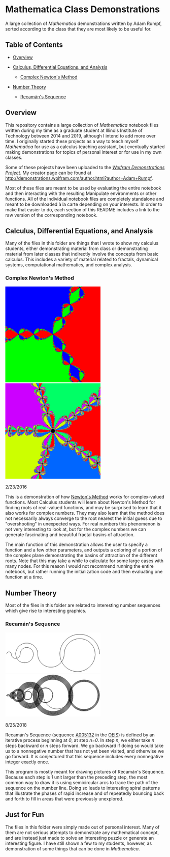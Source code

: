 ﻿# Mathematica Class Demonstrations

A large collection of _Mathematica_ demonstrations written by Adam Rumpf, sorted according to the class that they are most likely to be useful for.

## Table of Contents

* [Overview](#overview)

* [Calculus, Differential Equations, and Analysis](#calculus-differential-equations-and-analysis)

  * [Complex Newton's Method](#complex-newtons-method)

* [Number Theory](#number-theory)

  * [Recamán's Sequence](#recamans-sequence)

## Overview

This repository contains a large collection of _Mathematica_ notebook files written during my time as a graduate student at Illinois Institute of Technology between 2014 and 2019, although I intend to add more over time. I originally started these projects as a way to teach myself _Mathematica_ for use as a calculus teaching assistant, but eventually started making demonstrations for topics of personal interest or for use in my own classes.

Some of these projects have been uploaded to the [_Wolfram Demonstrations Project_](http://demonstrations.wolfram.com/). My creator page can be found at http://demonstrations.wolfram.com/author.html?author=Adam+Rumpf.

Most of these files are meant to be used by evaluating the entire notebook and then interacting with the resulting Manipulate environments or other functions. All of the individual notebook files are completely standalone and meant to be downloaded à la carte depending on your interests. In order to make that easier to do, each section of this README includes a link to the raw version of the corresponding notebook.

## Calculus, Differential Equations, and Analysis

Many of the files in this folder are things that I wrote to show my calculus students, either demonstrating material from class or demonstrating material from later classes that indirectly involve the concepts from basic calculus. This includes a variety of material related to fractals, dynamical systems, computational mathematics, and complex analysis.

### Complex Newton's Method

<img src="images/complex-newtons-method-1.png" alt="Complex Newton's Method Image 1" width="300"/> <img src="images/complex-newtons-method-2.png" alt="Complex Newton's Method Image 2" width="300"/>

2/23/2016

This is a demonstration of how [Newton's Method](https://en.wikipedia.org/wiki/Newton%27s_method) works for complex-valued functions. Most Calculus students will learn about Newton's Method for finding roots of real-valued functions, and may be surprised to learn that it also works for complex numbers. They may also learn that the method does not necessarily always converge to the root nearest the initial guess due to "overshooting" in unexpected ways. For real numbers this phenomenon is not very interesting to look at, but for the complex numbers we can generate fascinating and beautiful fractal basins of attraction.

The main function of this demonstration allows the user to specify a function and a few other parameters, and outputs a coloring of a portion of the complex plane demonstrating the basins of attraction of the different roots. Note that this may take a while to calculate for some large cases with many nodes. For this reason I would not recommend running the entire notebook, but rather running the initialization code and then evaluating one function at a time.

## Number Theory

Most of the files in this folder are related to interesting number sequences which give rise to interesting graphics.

### Recamán's Sequence

<img src="images/recaman-1.png" alt="Recamán's Sequence Image 1" width="300"/> <img src="images/recaman-2.png" alt="Recamán's Sequence Image 2" width="300"/>

8/25/2018

Recamán's Sequence (sequence [A005132](https://oeis.org/A005132) in the [OEIS](oeis.org)) is defined by an iterative process beginning at _0_, at step _n=0_. In step _n_, we either take _n_ steps backward or _n_ steps forward. We go backward if doing so would take us to a nonnegative number that has not yet been visited, and otherwise we go forward. It is conjectured that this sequence includes every nonnegative integer exactly once.

This program is mostly meant for drawing pictures of Recamán's Sequence. Because each step is _1_ unit larger than the preceding step, the most common way to draw it is using semicircular arcs to trace the path of the sequence on the number line. Doing so leads to interesting spiral patterns that illustrate the phases of rapid increase and of repeatedly bouncing back and forth to fill in areas that were previously unexplored.

## Just for Fun

The files in this folder were simply made out of personal interest. Many of them are not serious attempts to demonstrate any mathematical concept, and are instead just made to solve an interesting puzzle or generate an interesting figure. I have still shown a few to my students, however, as demonstration of some things that can be done in _Mathematica_.
